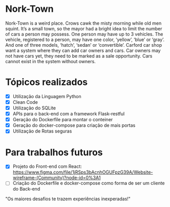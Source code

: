 # Nork-Town
Nork-Town is a weird place. 
Crows cawk the misty morning while old men squint. 
It’s a small town, so the mayor had a bright idea to limit the number of cars a person may possess. 
One person may have up to 3 vehicles. 
The vehicle, registered to a person, may have one color, ‘yellow’, ‘blue’ or ‘gray’. 
And one of three models, ‘hatch’, ‘sedan’ or ‘convertible’. 
Carford car shop want a system where they can add car owners and cars. 
Car owners may not have cars yet, they need to be marked as a sale opportunity.
Cars cannot exist in the system without owners.

# Tópicos realizados
- [x] Utilização da Linguagem Python
- [x] Clean Code
- [x] Utilização do SQLite
- [x] APIs para o back-end com a framework Flask-restful
- [x] Geração do Dockerfile para montar o conteiner
- [x] Geração do docker-compose para criação de mais portas
- [x] Utilização de Rotas seguras

# Para trabalhos futuros
- [x] Projeto do Front-end com React: https://www.figma.com/file/1jRSps3bAcnhOGUFpzG39A/Website-wireframe-(Community)?node-id=0%3A1
- [ ] Criação do Dockerfile e docker-compose como forma de ser um cliente do Back-end

"Os maiores desafios te trazem experiências inexperadas!" 

